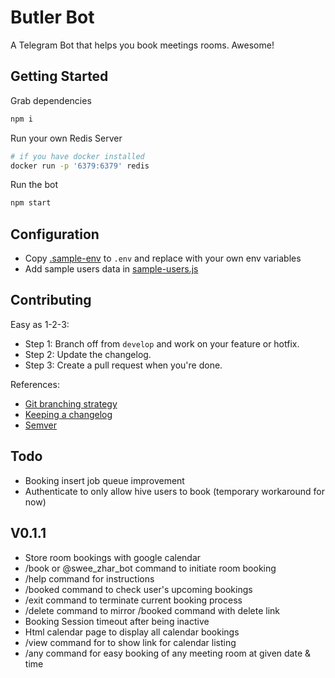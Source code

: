 # Butler Bot

A Telegram Bot that helps you book meetings rooms. Awesome!

## Getting Started
Grab dependencies
```javascript
npm i
```

Run your own Redis Server
``` bash
# if you have docker installed
docker run -p '6379:6379' redis
```

Run the bot
```javascript
npm start
```

## Configuration
* Copy [.sample-env](.sample-env) to `.env` and replace with your own env variables
* Add sample users data in [sample-users.js](src/data/sample-users.js)

## Contributing

Easy as 1-2-3:
* Step 1: Branch off from ```develop``` and work on your feature or hotfix.
* Step 2: Update the changelog.
* Step 3: Create a pull request when you're done.

References:
* [Git branching strategy](http://nvie.com/posts/a-successful-git-branching-model/)
* [Keeping a changelog](http://keepachangelog.com/)
* [Semver](http://semver.org/)

## Todo

* Booking insert job queue improvement
* Authenticate to only allow hive users to book (temporary workaround for now)

## V0.1.1

* Store room bookings with google calendar
* /book or @swee_zhar_bot command to initiate room booking
* /help command for instructions
* /booked command to check user's upcoming bookings
* /exit command to terminate current booking process
* /delete command to mirror /booked command with delete link
* Booking Session timeout after being inactive
* Html calendar page to display all calendar bookings
* /view command for to show link for calendar listing
* /any command for easy booking of any meeting room at given date & time
